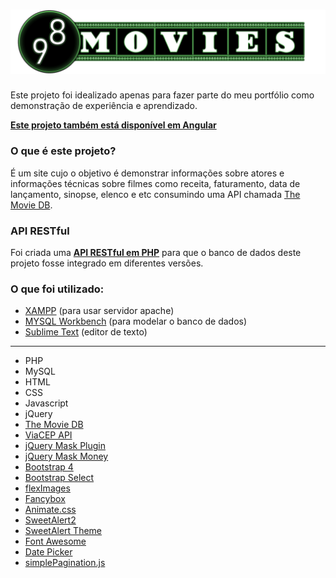 # ![](res/imgs/logo-full.png?raw=true "98 Movies")
Este projeto foi idealizado apenas para fazer parte do meu portfólio como demonstração de experiência e aprendizado.

**[Este projeto também está disponível em Angular](https://github.com/Jonathan2332/98-movies-angular)**

### O que é este projeto?

É um site cujo o objetivo é demonstrar informações sobre atores e informações técnicas sobre filmes como receita, faturamento, data de lançamento, sinopse, elenco e etc consumindo uma API chamada [The Movie DB](https://www.themoviedb.org/).

### API RESTful

Foi criada uma **[API RESTful em PHP](https://github.com/Jonathan2332/api-rest-php)** para que o banco de dados deste projeto fosse integrado em diferentes versões.

### O que foi utilizado:

* [XAMPP](https://www.apachefriends.org/pt_br/index.html) (para usar servidor apache)
* [MYSQL Workbench](https://www.mysql.com/products/workbench/) (para modelar o banco de dados)
* [Sublime Text](https://www.sublimetext.com/) (editor de texto)

<hr>

* PHP
* MySQL
* HTML
* CSS
* Javascript
* jQuery
* [The Movie DB](https://www.themoviedb.org/)
* [ViaCEP API](https://viacep.com.br/)
* [jQuery Mask Plugin](https://igorescobar.github.io/jQuery-Mask-Plugin/)
* [jQuery Mask Money](https://github.com/plentz/jquery-maskmoney)
* [Bootstrap 4](https://getbootstrap.com/)
* [Bootstrap Select](https://developer.snapappointments.com/bootstrap-select/)
* [flexImages](https://goodies.pixabay.com/jquery/flex-images/demo.html)
* [Fancybox](http://fancyapps.com/fancybox/3/)
* [Animate.css](https://daneden.github.io/animate.css/)
* [SweetAlert2](https://sweetalert2.github.io/)
* [SweetAlert Theme](https://github.com/sweetalert2/sweetalert2-themes)
* [Font Awesome](https://fontawesome.com/)
* [Date Picker](https://bootstrap-datepicker.readthedocs.io/en/latest/)
* [simplePagination.js](https://flaviusmatis.github.io/simplePagination.js/)
